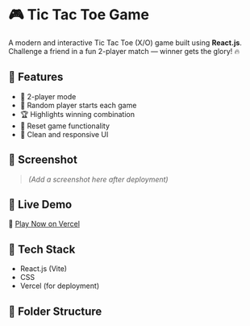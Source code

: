 
# 🎮 Tic Tac Toe Game

A modern and interactive Tic Tac Toe (X/O) game built using **React.js**. Challenge a friend in a fun 2-player match — winner gets the glory! 🔥

## 🌟 Features

- 🎯 2-player mode
- 🔀 Random player starts each game
- 🏆 Highlights winning combination
- 🔁 Reset game functionality
- 🎨 Clean and responsive UI

## 📸 Screenshot

> *(Add a screenshot here after deployment)*

## 🚀 Live Demo

🔗 [Play Now on Vercel](https://your-vercel-app-link.vercel.app)

## 🧰 Tech Stack

- React.js (Vite)
- CSS
- Vercel (for deployment)

## 📂 Folder Structure


